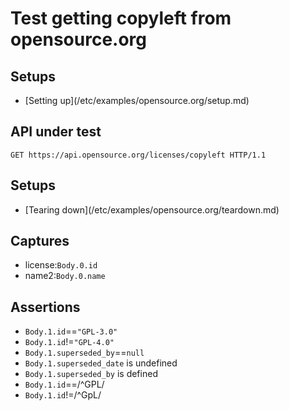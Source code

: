 # Test getting copyleft from opensource.org

## Setups

* [Setting up](<rootDir>/etc/examples/opensource.org/setup.md)

## API under test

```http
GET https://api.opensource.org/licenses/copyleft HTTP/1.1
```
## Setups

* [Tearing down](<rootDir>/etc/examples/opensource.org/teardown.md)

## Captures

* license:`Body.0.id`
* name2:`Body.0.name`

## Assertions

* `Body.1.id`==`"GPL-3.0"`
* `Body.1.id`!=`"GPL-4.0"`
* `Body.1.superseded_by`==`null`
* `Body.1.superseded_date` is undefined
* `Body.1.superseded_by` is defined
* `Body.1.id`==/^GPL/
* `Body.1.id`!=/^GpL/